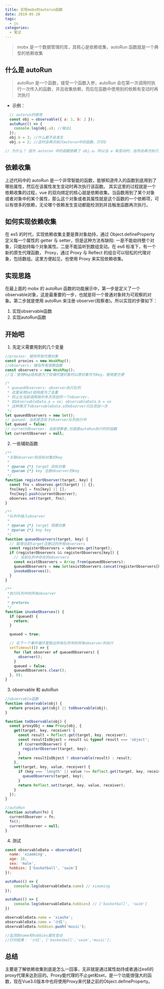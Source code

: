 ```yaml
---
title: 实现mobx的autorun函数
date: 2019-05-20
tags:
  - js
categories:
  - 笔记
---
```


> mobx 是一个数据管理的库，其核心是依赖收集，autoRun 函数就是一个典型的依赖收集

<!-- more -->

## 什么是 autoRun

> autoRun 是一个函数，接受一个函数入参，autoRun 会在第一次调用时执行一次传入的函数，并且收集依赖，而后在函数中使用到的依赖有变动时再次执行

- 示例：
```js
  // autorun的使用
  const obj = observable({ a: 1, b: 2 });
  autoRun(() => {
    console.log(obj.a); //输出1
  });
  obj.b = 3; //什么都不会发生
  obj.a = 2; //这时会再次执行autorun中的函数，打印2

// 为什么？ 因为 autorun 中的函数依赖了 obj.a，所以当 a 有变动时，自热会再次执行函数

```

## 依赖收集

上述代码中的 autoRun 是一个非常智能的函数，能够知道传入的函数到底用到了哪些属性，然后在该属性发生变动时再次执行该函数。 其实这里的过程就是一个依赖收集的过程，vue 的双向绑定的核心就是依赖收集。当函数用到了某个对象或者对象中的某个属性，那么这个对象或者其属性就是这个函数的一个依赖项，可以有很多的依赖，无论哪个依赖发生变动都能检测到并且触发函数再次执行。

## 如何实现依赖收集

在 es5 的时代，实现依赖收集主要是靠对象劫持，通过 Object.defineProperty 定义每一个属性的 getter 与 setter，但是这种方法有缺陷: 一是不能劫持整个对象，只能劫持每个对象属性。二是不能监听到数组变动。在 es6 标准下，有一个新的原生代理函数， Proxy，通过 Proxy 与 Reflect 的组合可以轻松的代理对象，包括数组。这里方便起见，也使用 Proxy 来实现依赖收集。

## 实现思路

在最上面的 mobx 的 autoRun 函数的功能展示中，第一步是定义了一个observable对象，这是最重要的一步，也就是将一个普通对象转为可观察的对象。第二步就是使用 autoRun 来注册 observer(观察者)。所以实现的步骤如下：

1. 实现observable函数
2. 实现autoRun函数

## 开始吧

1. 先定义需要用到的几个变量

```js
//proxies: 储存所有代理对象
const proxies = new WeakMap();
//observers: 储存所有观察函数
const observers = new WeakMap();
//注：使用Map结构是为了存储代理对象时以原对象作为key，使用更方便

/*
 * queuedObservers: observer执行队列
 * 这里采用Set结构是为了去重
 * 防止在当前调用栈中多次添加同一个observer，
 * 如observableData.a = xx; observableData.b = xx
 * 这种情况下observableData.a的observer只应添加一次
 */
let queuedObservers = new Set();
// queued: 当前是否处于observer队列执行中
let queued = false;
// currentObserver: 当前观察者,也就是autoRun执行时的函数
let currentObserver = null;
```

2. 一些辅助函数
```js
/**
 *关联observer到目标对象的key
 *
 * @param {*} target 目标对象
 * @param {*} key 注册observer的key
 */
function registerObserver(target, key) {
  const fns = observes.get(target) || {};
  fns[key] = fns[key] || [];
  fns[key].push(currentObserver);
  observes.set(target, fns);
}

/**
 *队列中插入observer
 *
 * @param {*} target 观察对象
 * @param {*} key key
 */
function queueObservers(target, key) {
  // 取得当前target注册过的所有observers
  const registerObservers = observes.get(target);
  if (registerObservers && registerObservers[key]) {
    // 当前队列中存在的observers
    const existObservers = Array.from(queuedObservers);
    queuedObservers = new Set(existObservers.concat(registerObservers[key]));
    invokeObserves();
  }
}

/**
 *执行队列中的所有observer
 *
 * @returns
 */
function invokeObserves() {
  if (queued) {
    return;
  }

  queued = true;

  // 在下一个事件循环里取出所有队列中的所有observer并执行
  setTimeout(() => {
    for (let observer of queuedObservers) {
      observer();
    }
    queued = false;
    queuedObservers.clear();
  }, 0);
}
```

3. observable 和 autoRun
```js
//observable函数
function observable(obj) {
  return proxies.get(obj) || toObservable(obj);
}

function toObservable(obj) {
  const proxyObj = new Proxy(obj, {
    get(target, key, receiver) {
      const result = Reflect.get(target, key, receiver);
      const resultIsObject = result && typeof result === 'object';
      if (currentObserver) {
        registerObserver(target, key);
      }
      return resultIsObject ? observable(result) : result;
    },
    set(target, key, value, receiver) {
      if (key === 'length' || value !== Reflect.get(target, key, receiver)) {
        queueObservers(target, key);
      }
      return Reflect.set(target, key, value, receiver);
    }
  });
}

//autoRun
function autoRun(fn) {
  currentObserver = fn;
  fn();
  currentObserver = null;
}
```

4. 测试
```js
const observableData = observable({
  name: 'xiaoming',
  age: 18,
  sex: 'male',
  hobbies: ['basketball', 'swim']
});

autoRun(() => {
    console.log(observableData.name) // xiaoming
});

autoRun(() => {
    console.log(observableData.hobbies) // ['basketball', 'swim']
})

observableData.name = 'xiaohe';
observableData.name = '小红';
observableData.hobbies.push('music');

//监测到name和hobbies属性变动
//打印结果： '小红', ['basketball','swim','music'];
```

## 总结

主要是了解依赖收集到底是怎么一回事，无非就是通过属性劫持或者通过es6的proxy代理来达到目的。Proxy能代理的不止get和set，是一个功能很强大的函数，现在Vue3.0版本中也将使用Proxy来代替之前的Object.defineProperty。